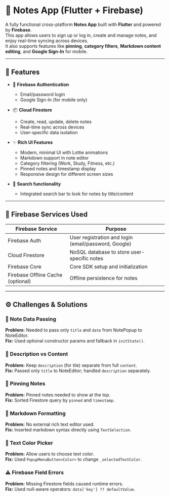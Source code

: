 # 📝 Notes App (Flutter + Firebase)

A fully functional cross-platform **Notes App** built with **Flutter** and powered by **Firebase**.  
This app allows users to sign up or log in, create and manage notes, and enjoy real-time syncing across devices.  
It also supports features like **pinning**, **category filters**, **Markdown content editing**, and **Google Sign-In** for mobile.

---

## 🚀 Features

- 🔐 **Firebase Authentication**
  - Email/password login
  - Google Sign-In (for mobile only)

- 📦 **Cloud Firestore**
  - Create, read, update, delete notes
  - Real-time sync across devices
  - User-specific data isolation

- ✨ **Rich UI Features**
  - Modern, minimal UI with Lottie animations
  - Markdown support in note editor
  - Category filtering (Work, Study, Fitness, etc.)
  - Pinned notes and timestamp display
  - Responsive design for different screen sizes

- 🔎 **Search functionality**
  - Integrated search bar to look for notes by title/content

---

## 🧠 Firebase Services Used

| Firebase Service     | Purpose                                                |
|----------------------|--------------------------------------------------------|
| Firebase Auth         | User registration and login (email/password, Google)  |
| Cloud Firestore       | NoSQL database to store user-specific notes           |
| Firebase Core         | Core SDK setup and initialization                     |
| Firebase Offline Cache (optional) | Offline persistence for notes           |

---
## ⚙️ Challenges & Solutions

### 🔄 Note Data Passing
**Problem:** Needed to pass only `title` and `date` from NotePopup to NoteEditor.  
**Fix:** Used optional constructor params and fallback in `initState()`.

### 📝 Description vs Content
**Problem:** Keep `description` (for tile) separate from full `content`.  
**Fix:** Passed only `title` to NoteEditor; handled `description` separately.

### 📌 Pinning Notes
**Problem:** Pinned notes needed to show at the top.  
**Fix:** Sorted Firestore query by `pinned` and `timestamp`.

### 🧰 Markdown Formatting
**Problem:** No external rich text editor used.  
**Fix:** Inserted markdown syntax directly using `TextSelection`.

### 🎨 Text Color Picker
**Problem:** Allow users to choose text color.  
**Fix:** Used `PopupMenuButton<Color>` to change `_selectedTextColor`.

### ⚠️ Firebase Field Errors
**Problem:** Missing Firestore fields caused runtime errors.  
**Fix:** Used null-aware operators: `data['key'] ?? defaultValue`.

